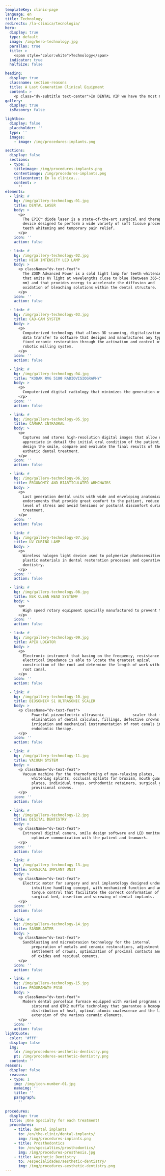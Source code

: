 ```yaml
---
templateKey: clinic-page
language: en
title: Technology
redirects: /la-clinica/tecnologia/
hero:
  display: true
  type: default
  image: /img/hero-technology.jpg
  parallax: true
  title: >
    <span style="color:white">Technology</span>
  indicator: true
  halfSize: false

heading:
  display: true
  classname: section-reasons
  title: A Last Generation Clinical Equipment
  content: >
    <p class="dv-subtitle text-center">In DENTAL VIP we have the most modern equipments and the most advanced dental technology to offer you and your whole family cutting-edge and proven quality dental treatments.</p>
gallery:
  display: true
  isMasonry: false

lightbox:
  display: false
  placeholder: ''
  type: ''
  images: 
    - image: /img/procedures-implants.png

sections:
  display: false
  sections:  
  - type: 1
    titleimage: /img/procedures-implants.png
    contentimage: /img/procedures-implants.png 
    titlecontent: En la clínica...
    content: > 
      ''
elements:
  - link: #
    bg: /img/gallery-technology-01.jpg
    title: DENTAL LASER
    body: >
      <p>
        The EPIC™ diode laser is a state-of-the-art surgical and therapeutic
        device designed to perform a wide variety of soft tissue procedures,
        teeth whitening and temporary pain relief.
      </p>
    icon: ''
    action: false

  - link: #
    bg: /img/gallery-technology-02.jpg
    title: HIGH INTENSITY LED LAMP
    body: >
      <p className="dv-text-feat">
        The ZOOM Advanced Power is a cold light lamp for teeth whitening
        that emits UV light at wavelengths close to blue (between 365-500
        nm) and that provides energy to accelerate the diffusion and
        oxidation of bleaching solutions within the dental structure.
      </p>
    icon: ''
    action: false

  - link: #
    bg: /img/gallery-technology-03.jpg
    title: CAD-CAM SYSTEM
    body: >
      <p>
        Computerized technology that allows 3D scanning, digitalization and
        data transfer to software that designs and manufactures any type of
        fixed ceramic restoration through the activation and control of a
        robotic milling system.
      </p>
    icon: ''
    action: false

  - link: #
    bg: /img/gallery-technology-04.jpg
    title: "KODAK RVG 5100 RADIOVISIOGRAPHY"
    body: >
      <p>
        Computerized digital radiology that minimizes the generation of x-rays and provides high-definition instantaneous images with more than 20 pairs of visible lines per millimeter, thus expanding the technical capabilities of diagnosis and clinical evaluation.
      </p>
    icon: ''
    action: false

  - link: #
    bg: /img/gallery-technology-05.jpg
    title: CÁMARA INTRAORAL
    body: >
      <p>
        Captures and stores high-resolution digital images that allow us to
        appreciate in detail the initial oral condition of the patient,
        design the smile, compare and evaluate the final results of the
        esthetic dental treatment.
      </p>
    icon: ''
    action: false

  - link: #
    bg: /img/gallery-technology-06.jpg
    title: ERGONOMIC AND BIARTICULATED ARMCHAIRS
    body: >
      <p>
        Last generation dental units with wide and enveloping anatomical
        endorsements that provide great comfort to the patient, reduce the
        level of stress and avoid tensions or postural discomfort during
        treatment.
      </p>
    icon: ''
    action: false

  - link: #
    bg: /img/gallery-technology-07.jpg
    title: UV CURING LAMP
    body: >
      <p>
        Wireless halogen light device used to polymerize photosensitive
        plastic materials in dental restoration processes and operative
        dentistry.
      </p>
    icon: ''
    action: false

  - link: #
    bg: /img/gallery-technology-08.jpg
    title: NSK CLEAN HEAD SYSTEM®
    body: >
      <p>
        High speed rotary equipment specially manufactured to prevent the entry and accumulation of oral fluids and other contaminants,guaranteeing asepsis in all types of dental procedures.
      </p>
    icon: ''
    action: false

  - link: #
    bg: /img/gallery-technology-09.jpg
    title: APEX LOCATOR
    body: >
      <p>
        Electronic instrument that basing on the frequency, resistance and
        electrical impedance is able to locate the greatest apical
        constriction of the root and determine the length of work within the
        root canal.
      </p>
    icon: ''
    action: false

  - link: #
    bg: /img/gallery-technology-10.jpg
    title: BIOSONIC® S1 ULTRASONIC SCALER
    body: >
      <p className="dv-text-feat">
            Powerful piezoelectric ultrasonic             scaler that facilitates the
            elimination of dental calculus, fillings, defective crowns and the
            irrigation and mechanical instrumentation of root canals in
            endodontic therapy.
      </p>
    icon: ''
    action: false

  - link: #
    bg: /img/gallery-technology-11.jpg
    title: VACUUM SYSTEM
    body: >
      <p className="dv-text-feat">
        Vacuum machine for the thermoforming of myo-relaxing plates,
            whitening splints, occlusal splints for bruxism, mouth guards, base
            plates, individual trays, orthodontic retainers, surgical guides and
            provisional crowns.
      </p>
    icon: ''
    action: false

  - link: #
    bg: /img/gallery-technology-12.jpg
    title: DIGITAL DENTISTRY
    body: >
      <p className="dv-text-feat">
        Extraoral digital camera, smile design software and LED monitors to
            optimize communication with the patient and teamwork.
      </p>
    icon: ''
    action: false

  - link: #
    bg: /img/gallery-technology-13.jpg
    title: SURGICAL IMPLANT UNIT
    body: >
      <p className="dv-text-feat">
        Electric motor for surgery and oral implantology designed under an
            intuitive handling concept, with mechanized function and automatic
            torque control that facilitate the correct conformation of the
            surgical bed, insertion and screwing of dental implants.
      </p>
    icon: ''
    action: false

  - link: #
    bg: /img/gallery-technology-14.jpg
    title: SANDBLASTER
    body: >
      <p className="dv-text-feat">
        Sandblasting and microabrasion technology for the internal
            preparation of metals and ceramic restorations, adjustment and
            settlement of crowns, optimization of proximal contacts and removal
            of oxides and residual cements.
      </p>
    icon: ''
    action: false

  - link: #
    bg: /img/gallery-technology-15.jpg
    title: PROGRAMAT® P310
    body: >
      <p className="dv-text-feat">
        Modern dental porcelain furnace equipped with varied programs of
            sintered and QTK2 muffle technology that guarantee a homogeneous
            distribution of heat, optimal atomic coalescence and the life cycle
            extension of the various ceramic elements.
      </p>
    icon: ''
    action: false
lightQuote:
  color: '#fff'
  display: false
  img:
    ld: /img/procedures-aesthetic-dentistry.png
    pt: /img/procedures-aesthetic-dentistry.png
  content: ''
reasons:
  display: false
  reasons:  
  - type: 1
    img: /img/icon-number-01.jpg  
    nameimg: ''
    title: ''
    paragraph:
      ''
 
procedures:
  display: true
  title: ¡One Specialty for each treatment!
  procedures:
    - title: dental implants
      to: /en/the-clinic/dental-implants/
      img: /img/procedures-implants.png
    - title: Prosthodontics
      to: /en/specialties/prosthodontics/
      img: /img/procedures-prosthesis.jpg
    - title: Aesthetic Dentistry
      to: /especialidades/aesthetic-dentistry/
      img: /img/procedures-aesthetic-dentistry.png
---
```

